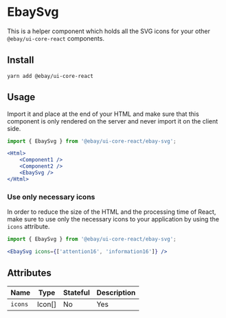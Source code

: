 # EbaySvg
This is a helper component which holds all the SVG icons for your other `@ebay/ui-core-react` components.

## Install
```
yarn add @ebay/ui-core-react
```

## Usage
Import it and place at the end of your HTML and make sure that this component is only rendered on the server and never import it on the client side.

```jsx harmony
import { EbaySvg } from '@ebay/ui-core-react/ebay-svg';

<Html>
    <Component1 />
    <Component2 />
    <EbaySvg />
</Html>
```

### Use only necessary icons
In order to reduce the size of the HTML and the processing time of React, make sure to use only the necessary icons to your application by using the
`icons` attribute.

```jsx harmony
import { EbaySvg } from '@ebay/ui-core-react/ebay-svg';

<EbaySvg icons={['attention16', 'information16']} />
```


## Attributes

Name | Type | Stateful | Description
--- | --- | --- | ---
| `icons`       | Icon[]  | No       | Yes      | Use it to filter only the symbols that is needed in your application                  |
